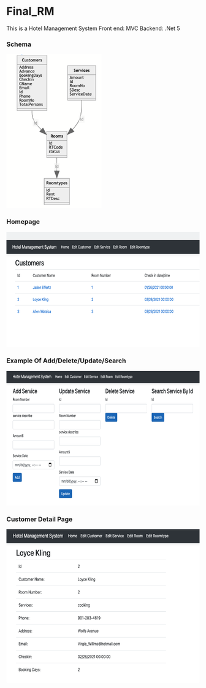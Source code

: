 # Final_RM
This is a Hotel Management System
Front end: MVC
Backend: .Net 5

</p>
<h3>Schema</h3>
<img src="Schema.png" height="400">
</p>
<h3>Homepage</h3>
<img src="Homepage.png" height="300">
</p>
<h3>Example Of Add/Delete/Update/Search</h3>
<img src="Example.png" height="350">
</p>
<h3>Customer Detail Page</h3>
<img src="CustomerDetails.png" height="400">

